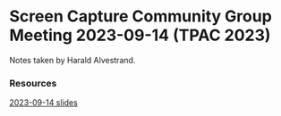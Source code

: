 # Screen Capture Community Group Meeting 2023-09-14 (TPAC 2023)

Notes taken by Harald Alvestrand.

### Resources
[2023-09-14 slides](https://docs.google.com/presentation/d/10i4HFYZ4CylpFUuoJcigfiI5uS7pK3uaseQpcYhugAY/edit?usp=sharing)  

